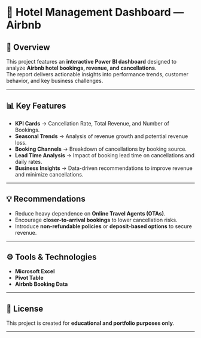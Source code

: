 # 🏨 Hotel Management Dashboard — Airbnb  

## 📖 Overview  
This project features an **interactive Power BI dashboard** designed to analyze **Airbnb hotel bookings, revenue, and cancellations**.  
The report delivers actionable insights into performance trends, customer behavior, and key business challenges.  

---

## 📊 Key Features  
- **KPI Cards** → Cancellation Rate, Total Revenue, and Number of Bookings.  
- **Seasonal Trends** → Analysis of revenue growth and potential revenue loss.  
- **Booking Channels** → Breakdown of cancellations by booking source.  
- **Lead Time Analysis** → Impact of booking lead time on cancellations and daily rates.  
- **Business Insights** → Data-driven recommendations to improve revenue and minimize cancellations.  

---


## 💡 Recommendations  
- Reduce heavy dependence on **Online Travel Agents (OTAs)**.  
- Encourage **closer-to-arrival bookings** to lower cancellation risks.  
- Introduce **non-refundable policies** or **deposit-based options** to secure revenue.  

---

## ⚙️ Tools & Technologies  
- **Microsoft Excel**  
- **Pivot Table**  
- **Airbnb Booking Data**  

---

## 📄 License  
This project is created for **educational and portfolio purposes only**.  

---
